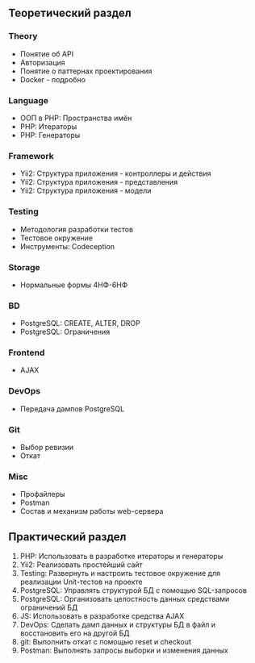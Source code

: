 ## Теоретический раздел #
### Theory
* Понятие об API
* Авторизация
* Понятие о паттернах проектирования
* Docker - подробно
### Language
* ООП в PHP: Пространства имён
* PHP: Итераторы
* PHP: Генераторы
### Framework
* Yii2: Структура приложения - контроллеры и действия
* Yii2: Структура приложения - представления
* Yii2: Структура приложения - модели
### Testing
* Методология разработки тестов
* Тестовое окружение
* Инструменты: Codeception
### Storage
* Нормальные формы 4НФ-6НФ
### BD
* PostgreSQL: CREATE, ALTER, DROP
* PostgreSQL: Ограничения
### Frontend
* AJAX
### DevOps
* Передача дампов PostgreSQL
### Git
* Выбор ревизии
* Откат
### Misc
* Профайлеры
* Postman
* Состав и механизм работы web-сервера
## Практический раздел
1. PHP: Использовать в разработке итераторы и генераторы
2. Yii2: Реализовать простейший сайт
3. Testing: Развернуть и настроить тестовое окружение для реализации Unit-тестов на проекте
4. PostgreSQL: Управлять структурой БД с помощью SQL-запросов
5. PostgreSQL: Организовать целостность данных средствами ограничений БД
6. JS: Использовать в разработке средства AJAX
7. DevOps: Сделать дамп данных и структуры БД в файл и восстановить его на другой БД
8. git: Выполнить откат с помощью reset и checkout
9. Postman: Выполнять запросы выборки и изменения данных